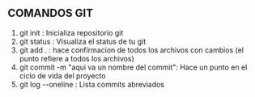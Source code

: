## COMANDOS GIT
1. git init : Inicializa repositorio git
2. git status : Visualiza el status de tu git
3. git add . : hace confirmacion de todos los archivos con cambios (el punto refiere a todos los archivos)
4. git commit -m "aqui va un nombre del commit": Hace un punto en el ciclo de vida del proyecto
5. git log --oneline : Lista commits abreviados